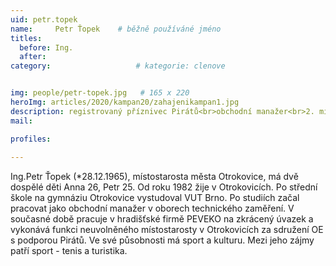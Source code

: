 ```yaml
---
uid: petr.topek
name:     Petr Ťopek  	# běžně používáné jméno
titles:
  before: Ing.
  after:
category:                   # kategorie: clenove


img: people/petr-topek.jpg   # 165 x 220
heroImg: articles/2020/kampan20/zahajenikampan1.jpg
description: registrovaný příznivec Pirátů<br>obchodní manažer<br>2. místostarosta Otrokovic<br>Otrokovice # kratký popis, max 160 znaků
mail:

profiles:
  
---
```


Ing.Petr Ťopek (*28.12.1965), místostarosta města Otrokovice, má dvě dospělé děti Anna 26, Petr 25.
Od roku 1982 žije v Otrokovicích.
Po střední škole na gymnáziu Otrokovice vystudoval VUT Brno. Po studiích začal pracovat jako obchodní manažer v oborech technického zaměření. V současné době pracuje v hradišťské firmě PEVEKO na zkrácený úvazek a vykonává funkci neuvolněného místostarosty v Otrokovicích za sdružení OE s podporou Pirátů. Ve své působnosti má sport a kulturu.
Mezi jeho zájmy patří sport - tenis a turistika.